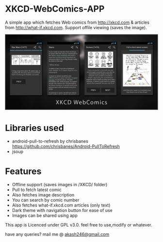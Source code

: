 # XKCD-WebComics-APP
A simple app which fetches Web comics from http://xkcd.com &amp; articles from http://what-if.xkcd.com. Support offile viewing
(saves the image). 

![alt tag](/app/src/banner.jpg)

# Libraries used 
* android-pull-to-refresh by chrisbanes https://github.com/chrisbanes/Android-PullToRefresh
* jsoup

# Features
* Offline support (saves images in /XKCD/ folder)
* Pull to fetch latest comic
* Also fetches image description
* You can search by comic number
* Also fetches what-if.xkcd.com articles (only text)
* Dark theme with navigation button for ease of use
* Images can be shared using app


This app is Licenced under GPL v3.0.
feel free to use,modify or whatever.

have any queries? mail me @ akash246@gmail.com 
